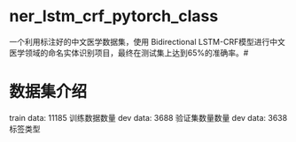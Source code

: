 # ner_lstm_crf_pytorch_class
一个利用标注好的中文医学数据集，使用 Bidirectional LSTM-CRF模型进行中文医学领域的命名实体识别项目，最终在测试集上达到65%的准确率。#
# 数据集介绍
train data: 11185  训练数据数量
dev data: 3688  验证集数量数量
dev data: 3638  标签类型

